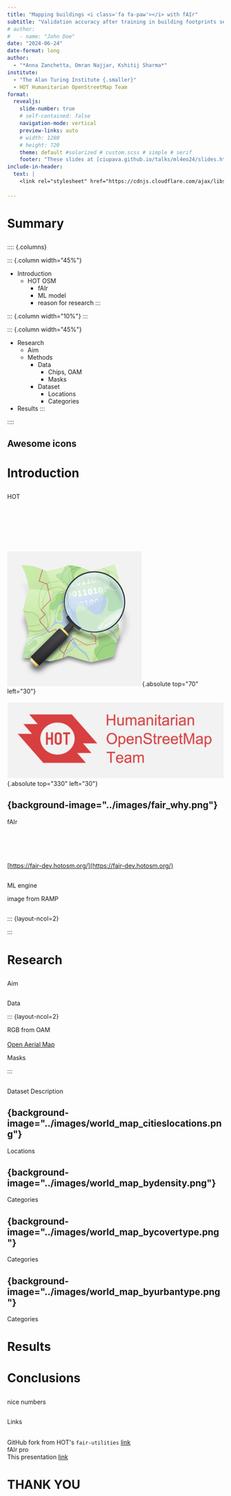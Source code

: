```yaml
---
title: "Mapping buildings <i class='fa fa-paw'></i> with fAIr"
subtitle: "Validation accuracy after training in building footprints segmentation for OpenStreetMap"
# author:
#   - name: "John Doe"
date: "2024-06-24"
date-format: long
author:
  - "*Anna Zanchetta, Omran Najjar, Kshitij Sharma*"
institute:
  - "The Alan Turing Institute {.smaller}"
  - HOT Humanitarian OpenStreetMap Team
format: 
  revealjs: 
    slide-number: true
    # self-contained: false
    navigation-mode: vertical
    preview-links: auto
    # width: 1280
    # height: 720
    theme: default #solarized # custom.scss # simple # serif
    footer: "These slides at [ciupava.github.io/talks/ml4eo24/slides.html](ciupava.github.io/talks/ml4eo24/slides.html)"
include-in-header: 
  text: |
    <link rel="stylesheet" href="https://cdnjs.cloudflare.com/ajax/libs/font-awesome/5.15.4/css/all.min.css">

---
```



# <i class='fa fa-align-left'></i> Summary

## <i class='fa fa-align-left'></i>

:::: {.columns}

::: {.column width="45%"}

* <i class='fa fa-map'></i> Introduction
    * <i class="fas fa-pepper-hot"></i> HOT OSM
        -   <i class='fa fa-compass'></i> fAIr
        -   <i class="fas fa-server"></i> ML model
        -   <i class="fas fa-lightbulb"></i> reason for research
:::

::: {.column width="10%"}
:::

::: {.column width="45%"}
* <i class='fas fa-microscope'></i> <i class="fas fa-search"></i> Research
    *  <i class="fas fa-crosshairs"></i> Aim
    * <i class="fas fa-wrench"></i> Methods
        * <i class="fas fa-table"></i> Data
          - <i class="far fa-images"></i> Chips, OAM
          - <i class="fas fa-home"></i> Masks
        - <i class="fas fa-globe-africa"></i> Dataset
          - <i class="fas fa-map-marker-alt"></i> Locations
          - <i class="fas fa-list"></i> Categories
* <i class='fa fa-puzzle-piece'></i> Results
:::

::::

<!-- ## <i class='fa fa-align-left'></i>

::: {layout-ncol=2}

::: -->


## Awesome icons
<i class="fas fa-globe"></i>
<i class="fas fa-globe-americas"></i>
<i class="fas fa-globe-africa"></i>
<i class="fab fa-diaspora"></i>
<i class='fa fa-braille'></i>
<i class="fas fa-dice-three"></i>
<i class="fas fa-disease"></i>
<i class="fa-regular fa-square"></i>
<i class="fa-duotone fa-grid"></i>
<i class="fas fa-grip-horizontal"></i>
<i class="fas fa-border-none"></i>
<i class="fa-solid fa-grid"></i>
<i class="fa-solid fa-grid"></i>
<i class='fa fa-square-o'></i>
<i class='fa fa-th-list'></i>
<i class='fa fa-th'></i>
<i class='fa fa-th-large'></i>
<i class='fa fa-tasks'></i>
<i class='fa fa-window-restore'></i>
<i class='fa fa-window-maximize'></i>
<i class='fa fa-minus'></i>
<i class='fa fa-circle-thin'></i>
<i class='fa fa-navicon'></i>
<i class='fa fa-reorder'></i>


<i class="fas fa-shapes"></i>
<i class="fas fa-border-all"></i>
<i class='fa fa-th'></i>
<i class='fa fa-th-large'></i>


<i class='fa fa-stop'></i>
<i class='fa fa-home'></i>
<i class='fa fa-building'></i>
<i class="far fa-building"></i>
<i class="fas fa-hotel"></i>
<i class='fa fa-industry'></i>
<i class="fas fa-landmark"></i>
<i class="fas fa-landmark"></i>
<i class="fas fa-store-alt"></i>
<i class='fa fa-compass'></i>
<i class='fa fa-signal'></i>
<i class='fa fa-tag'></i>
<i class='fa fa-tags'></i>
<i class='fa fa-university'></i>
<i class='fa fa-tree'></i>
<i class='fa fa-wrench'></i>
<i class='fa fa-paperclip'></i>
<i class='fa fa-scissors'></i>
<i class='fa fa-file'></i>
<i class='fa fa-file-o'></i>
<i class='fa fa-comment'></i>
<i class='fa fa-comments'></i>
<i class="far fa-comment"></i>
<i class='fa fa-search'></i>
<i class='fa fa-send'></i>
<i class='fa fa-photo'></i>
<i class="fas fa-umbrella-beach"></i>

<i class="fas fa-chart-bar"></i>
<i class="fas fa-terminal"></i>
<i class="fas fa-tools"></i>

<i class="fas fa-pepper-hot"></i>
<i class="fab fa-hotjar"></i>
<i class="fas fa-fire-alt"></i>
<i class="fas fa-fire"></i>
<i class="fas fa-burn"></i>

<i class="fab fa-periscope"></i>
<i class="fas fa-microscope"></i>
<i class="fas fa-search"></i>

<i class='fa fa-'></i>


# <i class='fa fa-map'></i> Introduction

## <i class='fa fa-map'></i> 
<i class="fab fa-hotjar"></i> HOT
<br/><br/><br/><br/>
<br/><br/><br/><br/>
![](../images/OSMlogo.png){.absolute top="70" left="30"}
<br/><br/>
![](../images/HOTlogo.png){.absolute top="330" left="30"}

## <i class='fa fa-map'></i> {background-image="../images/fair_why.png"}
<i class='fa fa-compass'></i> fAIr
<br/><br/><br/><br/><br/><br/>
[https://fair-dev.hotosm.org/](https://fair-dev.hotosm.org/)

## <i class='fa fa-map'></i>
<i class="fas fa-server"></i> ML engine

image from RAMP

## <i class='fa fa-map'></i>

::: {layout-ncol=2}

<i class="fas fa-search"></i> 

<i class="fas fa-lightbulb"></i>

:::

# <i class="fas fa-search"></i> Research

## <i class="fas fa-search"></i>
<i class="fas fa-crosshairs"></i> Aim

## <i class="fas fa-search"></i>
<i class="far fa-database"></i> Data

::: {layout-ncol=2}

<i class="far fa-images"></i> RGB from OAM
<br/><br/>
[Open Aerial Map](https://openaerialmap.org/)

<i class="fas fa-home"></i> Masks

:::

## <i class="fas fa-search"></i>
<i class="fas fa-globe-africa"></i> Dataset
Description

## <i class="fas fa-search"></i>{background-image="../images/world_map_citieslocations.png"}
<i class="fas fa-map-marker-alt"></i> Locations


## <i class="fas fa-search"></i>{background-image="../images/world_map_bydensity.png"}
<i class="fas fa-list"></i> Categories

## <i class="fas fa-search"></i>{background-image="../images/world_map_bycovertype.png"}
<i class="fas fa-list"></i> Categories

## <i class="fas fa-search"></i>{background-image="../images/world_map_byurbantype.png"}
<i class="fas fa-list"></i> Categories

# <i class='fa fa-puzzle-piece'></i> Results
<i class='fa fa-bar-chart'></i> 

## <i class='fa fa-puzzle-piece'></i>

## <i class='fa fa-puzzle-piece'></i>

# <i class="fas fa-hand-point-down"></i> Conclusions
<!-- ## <i class='fa fa-rocket'></i> -->

## <i class="fas fa-hand-point-down"></i>
nice numbers


## <i class="fas fa-hand-point-down"></i>

<i class='fa fa-at'></i> Links
<br/><br/>

GitHub fork from HOT's `fair-utilities` [link](https://github.com/ciupava/fAIr-utilities)
<br/>
fAIr pro
<br/>
This presentation [link](https://ciupava.github.io/talks/team_call_Dec2023_fAIr/slides.html)


# THANK YOU

